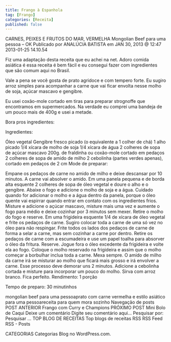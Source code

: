 ```yaml
---
title: Frango à Espanhola
tag: [Frango]
categories: [Receita]
published: false
---
```


CARNES, PEIXES E FRUTOS DO MAR, VERMELHA
Mongolian Beef para uma pessoa – OK
Publicado por ANALÚCIA BATISTA em JAN 30, 2013 @ 12:47
2013-01-25 14.10.54

Fiz uma adaptação desta receita que eu achei na net. Adoro comida asiática é essa receita é bem fácil e eu consegui fazer com ingredientes que são comum aqui no Brasil.

Vale a pena se você gosta de prato agridoce e com tempero forte. Eu sugiro arroz simples para acompanhar a carne que vai ficar envolta nesse molho de soja, açúcar mascavo e gengibre.

Eu usei coxão-mole cortado em tiras para preparar strognoffe que encontramos em supermercados. Na verdade eu comprei uma bandeja de um pouco mais de 400g e usei a metade.

Bora pros ingredientes:

Ingredientes:

Óleo vegetal
Gengibre fresco picado (o equivalente a 1 colher de chá)
1 alho picado
1/4 xícara de molho de soja
1/4 xícara de água
2 colheres de sopa de açúcar mascavo
200g. de fraldinha ou coxão-mole cortado em pedaços
2 colheres de sopa de amido de milho
2 cebolinha (partes verdes apenas), cortado em pedaços de 2 cm
Mode de preparar:

Empane os pedaços de carne no amido de milho e deixe descansar por 10 minutos. A carne vai absolver o amido.
Em uma panela pequena e de borda alta esquente 2 colheres de sopa de óleo vegetal e doure o alho e o gengibre. Abaixe o fogo e adicione o molho de soja e a água. Cuidado quando for adicionar o molho e a água dentro da panela, porque o óleo quente vai espirrar quando entrar em contato com os ingredientes frios. Misture e adicione o açúcar mascavo, misture mais uma vez e aumente o fogo para médio e deixe cozinhar por 3 minutos sem mexer. Retire o molho do fogo e reserve.
Em uma frigideira esquente 1/4 de xícara de óleo vegetal e frite os pedaços de carne. Sugiro colocar toda a carne de uma só vez no óleo para não respingar. Frite todos os lados dos pedaços de carne de forma a selar a carne, mas sem cozinhar a carne por dentro.
Retire os pedaços de  carne com a escumadeira e use um papel toalha para absorver o óleo da fritura. Reserve.
Jogue fora o óleo excedente da frigideira e volte ela ao fogo. Coloque o molho reservado na frigideira e assim que o molho começar a borbulhar inclua toda a carne.
Mexa sempre. O amido de milho da carne irá se misturar ao molho que ficará mais grosso e irá envolver a carne. Esse processo deve demorar uns 2 minutos.
Adicione a cebolinha cortada e misture para incorporar um pouco do molho.
Sirva com arroz branco. Fica perfeito.
Rendimento: 1 porção

Tempo de preparo: 30  minutinhos

mongolian beef para uma pessoaprato com carne vermelha e estilo asiático para uma pessoareceita para quem mora sozinho
Navegação de posts
POST ANTERIOR
Frango com Curry e Champions
PRÓXIMO POST
Mini Bolo de Caqui
Deixe um comentário
Digite seu comentário aqui...
Pesquisar por:
Pesquisar …
TOP BLOG DE RECEITAS
Top blogs de receitas
RSS
RSS Feed RSS - Posts

CATEGORIAS
Categorias
Blog no WordPress.com.
